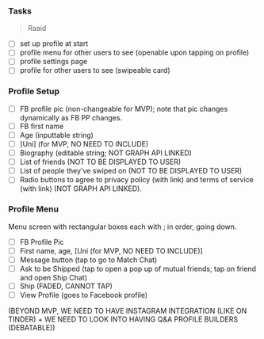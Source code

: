 ### Tasks

>Raaid

- [ ] set up profile at start
- [ ] profile menu for other users to see (openable upon tapping on profile)
- [ ] profile settings page
- [ ] profile for other users to see (swipeable card)

### Profile Setup

- [ ] FB profile pic (non-changeable for MVP); note that pic changes dynamically as FB PP changes.
- [ ] FB first name
- [ ] Age (inputtable string)
- [ ] [Uni] (for MVP, NO NEED TO INCLUDE)
- [ ] Biography (editable string; NOT GRAPH API LINKED)
- [ ] List of friends (NOT TO BE DISPLAYED TO USER)
- [ ] List of people they've swiped on (NOT TO BE DISPLAYED TO USER)
- [ ] Radio buttons to agree to privacy policy (with link) and terms of service (with link) (NOT GRAPH API LINKED).

### Profile Menu

Menu screen with rectangular boxes each with ; in order, going down.

- [ ] FB Profile Pic
- [ ] First name, age, [Uni (for MVP, NO NEED TO INCLUDE)]
- [ ] Message button (tap to go to Match Chat)
- [ ] Ask to be Shipped (tap to open a pop up of mutual friends; tap on friend and open Ship Chat)
- [ ] Ship (FADED, CANNOT TAP)
- [ ] View Profile (goes to Facebook profile)

(BEYOND MVP, WE NEED TO HAVE INSTAGRAM INTEGRATION (LIKE ON TINDER) + WE NEED TO LOOK INTO HAVING Q&A PROFILE BUILDERS (DEBATABLE))